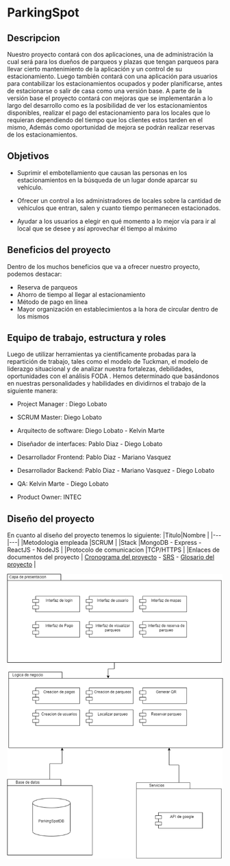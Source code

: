# ParkingSpot
## Descripcion

Nuestro proyecto contará con dos aplicaciones, una de administración la cual será para los
dueños de parqueos y plazas que tengan parqueos para llevar cierto mantenimiento de la
aplicación y un control de su estacionamiento. Luego también contará con una aplicación
para usuarios para contabilizar los estacionamientos ocupados y poder planificarse, antes de
estacionarse o salir de casa como una versión base.
A parte de la versión base el proyecto contará con mejoras que se implementarán a lo largo
del desarrollo como es la posibilidad de ver los estacionamientos disponibles, realizar el pago
del estacionamiento para los locales que lo requieran dependiendo del tiempo que los clientes
estos tarden en el mismo, Además como oportunidad de mejora se podrán realizar reservas de
los estacionamientos.

## Objetivos
* Suprimir el embotellamiento que causan las personas en los estacionamientos en la búsqueda de un lugar donde aparcar su vehículo. 

* Ofrecer un control a los administradores de locales sobre la cantidad de vehículos que entran, salen y cuanto tiempo permanecen estacionados. 

* Ayudar a los usuarios a elegir en qué momento a lo mejor vía para ir al local que se desee y así aprovechar él tiempo al máximo

## Beneficios del proyecto
Dentro de los muchos beneficios que va a ofrecer nuestro proyecto, podemos destacar:

* Reserva de parqueos
* Ahorro de tiempo al llegar al estacionamiento
* Método de pago en línea 
* Mayor organización en establecimientos a la hora de circular dentro de los mismos

## Equipo de trabajo, estructura y roles

Luego de utilizar herramientas ya científicamente probadas para la repartición de trabajo, tales como el modelo de Tuckman, el modelo de liderazgo situacional y de analizar nuestra fortalezas, debilidades, oportunidades con el análisis FODA . Hemos determinado que basándonos en nuestras personalidades y habilidades en dividirnos el trabajo de la siguiente manera:

* Project Manager : Diego Lobato

* SCRUM Master: Diego Lobato

* Arquitecto de software: Diego Lobato - Kelvin Marte

* Diseñador de interfaces: Pablo Diaz - Diego Lobato

* Desarrollador Frontend: Pablo Diaz - Mariano Vasquez

* Desarrollador Backend: Pablo Diaz - Mariano Vasquez - Diego Lobato 

* QA: Kelvin Marte - Diego Lobato

* Product Owner: INTEC

## Diseño del proyecto 

En cuanto al diseño del proyecto tenemos lo siguiente:
|Titulo|Nombre    |
|---|---|
|Metodologia empleada   |SCRUM   |
|Stack   |MongoDB - Express - ReactJS - NodeJS   |
|Protocolo de comunicacion   |TCP/HTTPS   |
|Enlaces de documentos del proyecto   | [Cronograma del proyecto](https://docs.google.com/spreadsheets/d/1BKXyozax2FK9un8BaEs8x-G-AeMQPxsv/edit?usp=share_link&ouid=104957760575365431430&rtpof=true&sd=true) - [SRS](https://docs.google.com/document/d/1absQVDszRBzFuyepEvJheYvylJfjTJh4u85k1jdooLQ/edit?usp=sharing) - [Glosario del proyecto](https://docs.google.com/document/d/1HfawSIEgyCsQQfVy2ezzB_COcuSDxEQZ/edit?usp=sharing&ouid=104957760575365431430&rtpof=true&sd=true)  |

![image](./idle/DDA.png)